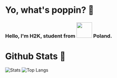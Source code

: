 # Yo, what's poppin? 🍷

### Hello, I'm H2K, student from <img src="https://cdn.countryflags.com/thumbs/poland/flag-button-round-250.png" style="width: 50px; height: 50px;"> Poland.

# Github Stats 🥤

![Stats](https://github-readme-stats.vercel.app/api?username=H2K-Code&theme=dracula&custom_title=My%20Stats&private=true)
![Top Langs](https://github-readme-stats.vercel.app/api/top-langs/?username=H2K-Code&theme=dracula&private=true)
